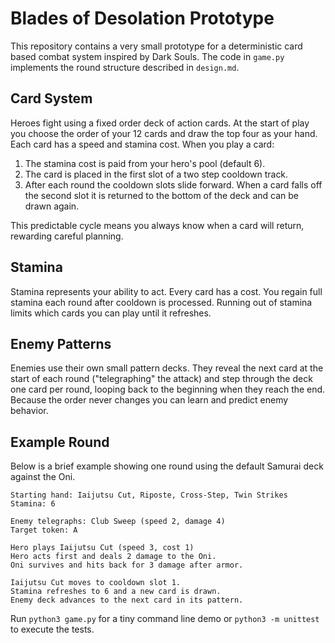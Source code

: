 # Blades of Desolation Prototype

This repository contains a very small prototype for a deterministic card based combat system inspired by Dark Souls. The code in `game.py` implements the round structure described in `design.md`.

## Card System

Heroes fight using a fixed order deck of action cards. At the start of play you choose the order of your 12 cards and draw the top four as your hand. Each card has a speed and stamina cost. When you play a card:

1. The stamina cost is paid from your hero's pool (default 6).
2. The card is placed in the first slot of a two step cooldown track.
3. After each round the cooldown slots slide forward. When a card falls off the second slot it is returned to the bottom of the deck and can be drawn again.

This predictable cycle means you always know when a card will return, rewarding careful planning.

## Stamina

Stamina represents your ability to act. Every card has a cost. You regain full stamina each round after cooldown is processed. Running out of stamina limits which cards you can play until it refreshes.

## Enemy Patterns

Enemies use their own small pattern decks. They reveal the next card at the start of each round ("telegraphing" the attack) and step through the deck one card per round, looping back to the beginning when they reach the end. Because the order never changes you can learn and predict enemy behavior.

## Example Round

Below is a brief example showing one round using the default Samurai deck against the Oni.

```
Starting hand: Iaijutsu Cut, Riposte, Cross-Step, Twin Strikes
Stamina: 6

Enemy telegraphs: Club Sweep (speed 2, damage 4)
Target token: A

Hero plays Iaijutsu Cut (speed 3, cost 1)
Hero acts first and deals 2 damage to the Oni.
Oni survives and hits back for 3 damage after armor.

Iaijutsu Cut moves to cooldown slot 1.
Stamina refreshes to 6 and a new card is drawn.
Enemy deck advances to the next card in its pattern.
```

Run `python3 game.py` for a tiny command line demo or `python3 -m unittest` to execute the tests.
